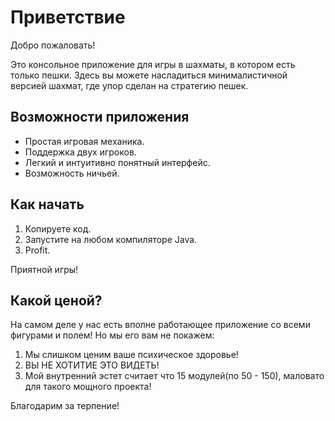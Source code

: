 # Приветствие

Добро пожаловать!

Это консольное приложение для игры в шахматы, в котором есть только пешки. Здесь вы можете насладиться минималистичной версией шахмат, где упор сделан на стратегию пешек.

## Возможности приложения
- Простая игровая механика.
- Поддержка двух игроков.
- Легкий и интуитивно понятный интерфейс.
- Возможность ничьей.

## Как начать
1. Копируете код.
2. Запустите на любом компиляторе Java.
3. Profit.

Приятной игры!

## Какой ценой?

На самом деле у нас есть вполне работающее приложение со всеми фигурами и полем!
Но мы его вам не покажем:
1. Мы слишком ценим ваше психическое здоровье!
2. ВЫ НЕ ХОТИТИЕ ЭТО ВИДЕТЬ!
3. Мой внутренний эстет считает что 15 модулей(по 50 - 150), маловато для такого мощного проекта!

Благодарим за терпение!
